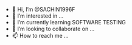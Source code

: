 - 👋 Hi, I’m @SACHIN1996F
- 👀 I’m interested in ...
- 🌱 I’m currently learning SOFTWARE TESTING
- 💞️ I’m looking to collaborate on ...
- 📫 How to reach me ...

<!---
SACHIN1996F/SACHIN1996F is a ✨ special ✨ repository because its `README.md` (this file) appears on your GitHub profile.
You can click the Preview link to take a look at your changes.
--->
